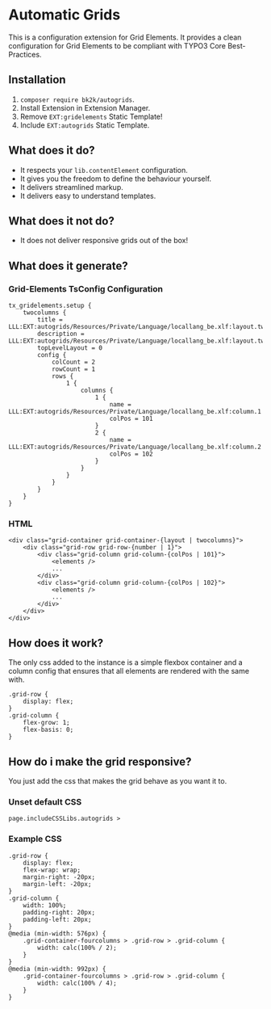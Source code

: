# Automatic Grids

This is a configuration extension for Grid Elements.
It provides a clean configuration for Grid Elements to be compliant with TYPO3 Core Best-Practices.

## Installation

1. `composer require bk2k/autogrids`.
2. Install Extension in Extension Manager.
3. Remove `EXT:gridelements` Static Template!
4. Include `EXT:autogrids` Static Template.

## What does it do?

- It respects your `lib.contentElement` configuration.
- It gives you the freedom to define the behaviour yourself.
- It delivers streamlined markup.
- It delivers easy to understand templates.

## What does it not do?

- It does not deliver responsive grids out of the box!

## What does it generate?

### Grid-Elements TsConfig Configuration

```
tx_gridelements.setup {
    twocolumns {
        title = LLL:EXT:autogrids/Resources/Private/Language/locallang_be.xlf:layout.twocolumns.title
        description = LLL:EXT:autogrids/Resources/Private/Language/locallang_be.xlf:layout.twocolumns.description
        topLevelLayout = 0
        config {
            colCount = 2
            rowCount = 1
            rows {
                1 {
                    columns {
                        1 {
                            name = LLL:EXT:autogrids/Resources/Private/Language/locallang_be.xlf:column.1
                            colPos = 101
                        }
                        2 {
                            name = LLL:EXT:autogrids/Resources/Private/Language/locallang_be.xlf:column.2
                            colPos = 102
                        }
                    }
                }
            }
        }
    }
}

```

### HTML

```
<div class="grid-container grid-container-{layout | twocolumns}">
    <div class="grid-row grid-row-{number | 1}">
        <div class="grid-column grid-column-{colPos | 101}">
            <elements />
            ...
        </div>
        <div class="grid-column grid-column-{colPos | 102}">
            <elements />
            ...
        </div>
    </div>
</div>
```


## How does it work?

The only css added to the instance is a simple flexbox container and a column config that ensures that all elements are rendered with the same with.

```
.grid-row {
    display: flex;
}
.grid-column {
    flex-grow: 1;
    flex-basis: 0;
}
```

## How do i make the grid responsive?

You just add the css that makes the grid behave as you want it to.

### Unset default CSS

```
page.includeCSSLibs.autogrids >
```

### Example CSS

```
.grid-row {
    display: flex;
    flex-wrap: wrap;
    margin-right: -20px;
    margin-left: -20px;
}
.grid-column {
    width: 100%;
    padding-right: 20px;
    padding-left: 20px;
}
@media (min-width: 576px) {
    .grid-container-fourcolumns > .grid-row > .grid-column {
        width: calc(100% / 2);
    }
}
@media (min-width: 992px) {
    .grid-container-fourcolumns > .grid-row > .grid-column {
        width: calc(100% / 4);
    }
}
```
